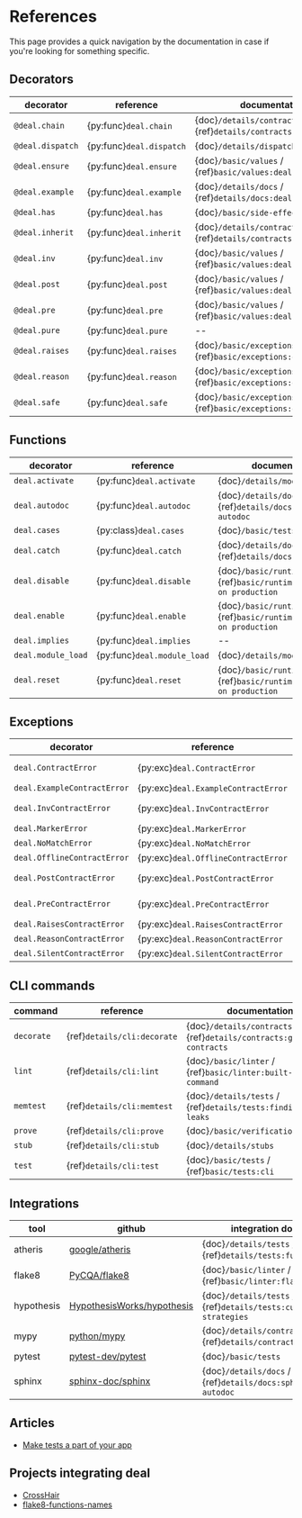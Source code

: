 # References

This page provides a quick navigation by the documentation in case if you're looking for something specific.

## Decorators

| decorator        | reference                | documentation |
| ---------------- | ------------------------ | ------------- |
| `@deal.chain`    | {py:func}`deal.chain`    | {doc}`/details/contracts` / {ref}`details/contracts:deal.chain` |
| `@deal.dispatch` | {py:func}`deal.dispatch` | {doc}`/details/dispatch` |
| `@deal.ensure`   | {py:func}`deal.ensure`   | {doc}`/basic/values` / {ref}`basic/values:deal.ensure` |
| `@deal.example`  | {py:func}`deal.example`  | {doc}`/details/docs` / {ref}`details/docs:deal.example` |
| `@deal.has`      | {py:func}`deal.has`      | {doc}`/basic/side-effects` |
| `@deal.inherit`  | {py:func}`deal.inherit`  | {doc}`/details/contracts` / {ref}`details/contracts:deal.inherit` |
| `@deal.inv`      | {py:func}`deal.inv`      | {doc}`/basic/values` / {ref}`basic/values:deal.inv` |
| `@deal.post`     | {py:func}`deal.post`     | {doc}`/basic/values` / {ref}`basic/values:deal.post` |
| `@deal.pre`      | {py:func}`deal.pre`      | {doc}`/basic/values` / {ref}`basic/values:deal.pre` |
| `@deal.pure`     | {py:func}`deal.pure`     | -- |
| `@deal.raises`   | {py:func}`deal.raises`   | {doc}`/basic/exceptions` / {ref}`basic/exceptions:deal.raises` |
| `@deal.reason`   | {py:func}`deal.reason`   | {doc}`/basic/exceptions` / {ref}`basic/exceptions:deal.reason` |
| `@deal.safe`     | {py:func}`deal.safe`     | {doc}`/basic/exceptions` / {ref}`basic/exceptions:deal.safe`|

## Functions

| decorator          | reference                | documentation |
| ------------------ | ------------------------ | ------------- |
| `deal.activate`    | {py:func}`deal.activate` | {doc}`/details/module_load` |
| `deal.autodoc`     | {py:func}`deal.autodoc`  | {doc}`/details/docs` / {ref}`details/docs:sphinx autodoc` |
| `deal.cases`       | {py:class}`deal.cases`   | {doc}`/basic/tests` |
| `deal.catch`       | {py:func}`deal.catch`    | {doc}`/details/docs` / {ref}`details/docs:deal.example` |
| `deal.disable`     | {py:func}`deal.disable`  | {doc}`/basic/runtime` / {ref}`basic/runtime:contracts on production` |
| `deal.enable`      | {py:func}`deal.enable`   | {doc}`/basic/runtime` / {ref}`basic/runtime:contracts on production` |
| `deal.implies`     | {py:func}`deal.implies`  | -- |
| `deal.module_load` | {py:func}`deal.module_load` | {doc}`/details/module_load` |
| `deal.reset`       | {py:func}`deal.reset`    | {doc}`/basic/runtime` / {ref}`basic/runtime:contracts on production` |

## Exceptions

| decorator                   | reference                           | documentation |
| --------------------------- | ----------------------------------- | ------------- |
| `deal.ContractError`        | {py:exc}`deal.ContractError`        | {doc}`/basic/values` / {ref}`basic/values:exceptions` |
| `deal.ExampleContractError` | {py:exc}`deal.ExampleContractError` | -- |
| `deal.InvContractError`     | {py:exc}`deal.InvContractError`     | {doc}`/basic/values` / {ref}`basic/values:exceptions` |
| `deal.MarkerError`          | {py:exc}`deal.MarkerError`          | -- |
| `deal.NoMatchError`         | {py:exc}`deal.NoMatchError`         | {doc}`/details/dispatch` |
| `deal.OfflineContractError` | {py:exc}`deal.OfflineContractError` | -- |
| `deal.PostContractError`    | {py:exc}`deal.PostContractError`    | {doc}`/basic/values` / {ref}`basic/values:exceptions` |
| `deal.PreContractError`     | {py:exc}`deal.PreContractError`     | {doc}`/basic/values` / {ref}`basic/values:exceptions` |
| `deal.RaisesContractError`  | {py:exc}`deal.RaisesContractError`  | -- |
| `deal.ReasonContractError`  | {py:exc}`deal.ReasonContractError`  | -- |
| `deal.SilentContractError`  | {py:exc}`deal.SilentContractError`  | -- |

## CLI commands

| command    | reference                   | documentation |
| ---------- | --------------------------- | ------------- |
| `decorate` | {ref}`details/cli:decorate` | {doc}`/details/contracts` / {ref}`details/contracts:generating contracts` |
| `lint`     | {ref}`details/cli:lint`     | {doc}`/basic/linter` / {ref}`basic/linter:built-in cli command` |
| `memtest`  | {ref}`details/cli:memtest`  | {doc}`/details/tests` / {ref}`details/tests:finding memory leaks` |
| `prove`    | {ref}`details/cli:prove`    | {doc}`/basic/verification` |
| `stub`     | {ref}`details/cli:stub`     | {doc}`/details/stubs` |
| `test`     | {ref}`details/cli:test`     | {doc}`/basic/tests` / {ref}`basic/tests:cli` |

## Integrations

| tool       | github           | integration docs |
| ---------  | ---------------- | ---------------- |
| atheris    | [google/atheris](https://github.com/google/atheris) | {doc}`/details/tests` / {ref}`details/tests:fuzzing`
| flake8     | [PyCQA/flake8](https://github.com/PyCQA/flake8) | {doc}`/basic/linter` / {ref}`basic/linter:flake8` |
| hypothesis | [HypothesisWorks/hypothesis](https://github.com/HypothesisWorks/hypothesis) | {doc}`/details/tests` / {ref}`details/tests:custom strategies` |
| mypy       | [python/mypy](https://github.com/python/mypy) | {doc}`/details/contracts` / {ref}`details/contracts:typing` |
| pytest     | [pytest-dev/pytest](https://github.com/pytest-dev/pytest) | {doc}`/basic/tests`  |
| sphinx     | [sphinx-doc/sphinx](https://github.com/sphinx-doc/sphinx) | {doc}`/details/docs` / {ref}`details/docs:sphinx autodoc` |

## Articles

+ [Make tests a part of your app](https://dev.to/sobolevn/make-tests-a-part-of-your-app-8nm)

## Projects integrating deal

+ [CrossHair](https://github.com/pschanely/CrossHair)
+ [flake8-functions-names](https://github.com/Melevir/flake8-functions-names)
